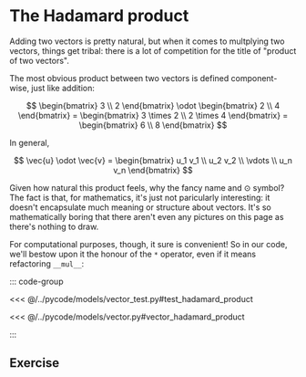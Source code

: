 # The Hadamard product

Adding two vectors is pretty natural, but when it comes to multplying two
vectors, things get tribal: there is a lot of competition for the title of
"product of two vectors".

The most obvious product between two vectors is defined component-wise, just
like addition:

$$
\begin{bmatrix} 3 \\ 2 \end{bmatrix} \odot \begin{bmatrix} 2 \\ 4 \end{bmatrix}
= \begin{bmatrix} 3 \times 2 \\ 2 \times 4 \end{bmatrix}
= \begin{bmatrix} 6 \\ 8 \end{bmatrix}
$$

In general,

$$
\vec{u} \odot \vec{v}
= \begin{bmatrix} u_1 v_1 \\ u_2 v_2 \\ \vdots \\ u_n v_n \end{bmatrix}
$$

Given how natural this product feels, why the fancy name and $\odot$ symbol? The
fact is that, for mathematics, it's just not paricularly interesting: it doesn't
encapsulate much meaning or structure about vectors. It's so mathematically
boring that there aren't even any pictures on this page as there's nothing to
draw.

For computational purposes, though, it sure is convenient! So in our code, we'll
bestow upon it the honour of the `*` operator, even if it means refactoring
`__mul__`:

::: code-group

<<< @/../pycode/models/vector_test.py#test_hadamard_product

<<< @/../pycode/models/vector.py#vector_hadamard_product

:::

## Exercise

<Exercise id="hadamard-product" />
